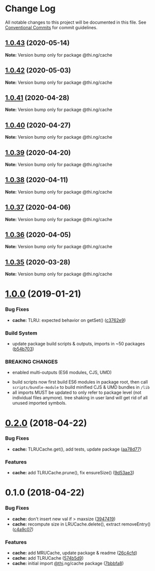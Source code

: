 # Change Log

All notable changes to this project will be documented in this file.
See [Conventional Commits](https://conventionalcommits.org) for commit guidelines.

## [1.0.43](https://github.com/thi-ng/umbrella/compare/@thi.ng/cache@1.0.42...@thi.ng/cache@1.0.43) (2020-05-14)

**Note:** Version bump only for package @thi.ng/cache





## [1.0.42](https://github.com/thi-ng/umbrella/compare/@thi.ng/cache@1.0.41...@thi.ng/cache@1.0.42) (2020-05-03)

**Note:** Version bump only for package @thi.ng/cache





## [1.0.41](https://github.com/thi-ng/umbrella/compare/@thi.ng/cache@1.0.40...@thi.ng/cache@1.0.41) (2020-04-28)

**Note:** Version bump only for package @thi.ng/cache





## [1.0.40](https://github.com/thi-ng/umbrella/compare/@thi.ng/cache@1.0.39...@thi.ng/cache@1.0.40) (2020-04-27)

**Note:** Version bump only for package @thi.ng/cache





## [1.0.39](https://github.com/thi-ng/umbrella/compare/@thi.ng/cache@1.0.38...@thi.ng/cache@1.0.39) (2020-04-20)

**Note:** Version bump only for package @thi.ng/cache





## [1.0.38](https://github.com/thi-ng/umbrella/compare/@thi.ng/cache@1.0.37...@thi.ng/cache@1.0.38) (2020-04-11)

**Note:** Version bump only for package @thi.ng/cache





## [1.0.37](https://github.com/thi-ng/umbrella/compare/@thi.ng/cache@1.0.36...@thi.ng/cache@1.0.37) (2020-04-06)

**Note:** Version bump only for package @thi.ng/cache





## [1.0.36](https://github.com/thi-ng/umbrella/compare/@thi.ng/cache@1.0.35...@thi.ng/cache@1.0.36) (2020-04-05)

**Note:** Version bump only for package @thi.ng/cache





## [1.0.35](https://github.com/thi-ng/umbrella/compare/@thi.ng/cache@1.0.34...@thi.ng/cache@1.0.35) (2020-03-28)

**Note:** Version bump only for package @thi.ng/cache





# [1.0.0](https://github.com/thi-ng/umbrella/compare/@thi.ng/cache@0.2.40...@thi.ng/cache@1.0.0) (2019-01-21)

### Bug Fixes

* **cache:** TLRU: expected behavior on getSet() ([c3762e9](https://github.com/thi-ng/umbrella/commit/c3762e9))

### Build System

* update package build scripts & outputs, imports in ~50 packages ([b54b703](https://github.com/thi-ng/umbrella/commit/b54b703))

### BREAKING CHANGES

* enabled multi-outputs (ES6 modules, CJS, UMD)

- build scripts now first build ES6 modules in package root, then call
  `scripts/bundle-module` to build minified CJS & UMD bundles in `/lib`
- all imports MUST be updated to only refer to package level
  (not individual files anymore). tree shaking in user land will get rid of
  all unused imported symbols.

<a name="0.2.0"></a>
# [0.2.0](https://github.com/thi-ng/umbrella/compare/@thi.ng/cache@0.1.0...@thi.ng/cache@0.2.0) (2018-04-22)

### Bug Fixes

* **cache:** TLRUCache.get(), add tests, update package ([aa78d77](https://github.com/thi-ng/umbrella/commit/aa78d77))

### Features

* **cache:** add TLRUCache.prune(), fix ensureSize() ([9d53ae3](https://github.com/thi-ng/umbrella/commit/9d53ae3))

<a name="0.1.0"></a>
# 0.1.0 (2018-04-22)

### Bug Fixes

* **cache:** don't insert new val if > maxsize ([3947419](https://github.com/thi-ng/umbrella/commit/3947419))
* **cache:** recompute size in LRUCache.delete(), extract removeEntry() ([c4a9c07](https://github.com/thi-ng/umbrella/commit/c4a9c07))

### Features

* **cache:** add MRUCache, update package & readme ([26c4cfd](https://github.com/thi-ng/umbrella/commit/26c4cfd))
* **cache:** add TLRUCache ([574b5d9](https://github.com/thi-ng/umbrella/commit/574b5d9))
* **cache:** initial import [@thi](https://github.com/thi).ng/cache package ([7bbbfa8](https://github.com/thi-ng/umbrella/commit/7bbbfa8))
